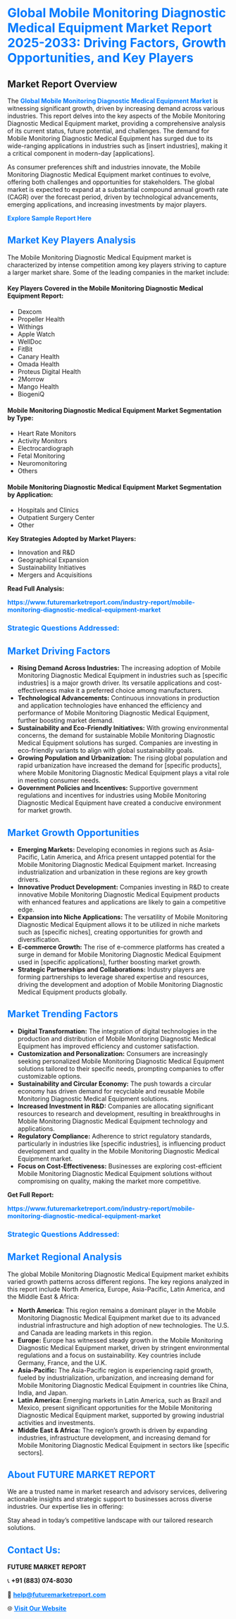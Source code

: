 <h1 style="color: #007BFF;">Global Mobile Monitoring Diagnostic Medical Equipment Market Report 2025-2033: Driving Factors, Growth Opportunities, and Key Players</h1>

<section id="overview">
<h2>Market Report Overview</h2>
<p>The <a href="https://www.futuremarketreport.com/industry-report/mobile-monitoring-diagnostic-medical-equipment-market" style="color: #007BFF; text-decoration: none;"><strong>Global Mobile Monitoring Diagnostic Medical Equipment Market</strong></a> is witnessing significant growth, driven by increasing demand across various industries. This report delves into the key aspects of the Mobile Monitoring Diagnostic Medical Equipment market, providing a comprehensive analysis of its current status, future potential, and challenges. The demand for Mobile Monitoring Diagnostic Medical Equipment has surged due to its wide-ranging applications in industries such as [insert industries], making it a critical component in modern-day [applications].</p>
<p>As consumer preferences shift and industries innovate, the Mobile Monitoring Diagnostic Medical Equipment market continues to evolve, offering both challenges and opportunities for stakeholders. The global market is expected to expand at a substantial compound annual growth rate (CAGR) over the forecast period, driven by technological advancements, emerging applications, and increasing investments by major players.</p>
</section>

<section id="overview">
<p><a href="https://www.futuremarketreport.com/request-sample/reportId=77878" style="color: #007BFF; text-decoration: none;"><strong>Explore Sample Report Here</strong></a></p>
</section>

<section id="key-players">
<h2 style="color: #007BFF;">Market Key Players Analysis</h2>
<p>The Mobile Monitoring Diagnostic Medical Equipment market is characterized by intense competition among key players striving to capture a larger market share. Some of the leading companies in the market include:</p>
<h4>Key Players Covered in the Mobile Monitoring Diagnostic Medical Equipment Report:</h4>
<ul><li>Dexcom</li><li>Propeller Health</li><li>Withings</li><li>Apple Watch</li><li>WellDoc</li><li>FitBit</li><li>Canary Health</li><li>Omada Health</li><li>Proteus Digital Health</li><li>2Morrow</li><li>Mango Health</li><li>BiogeniQ</li></ul>
<h4>Mobile Monitoring Diagnostic Medical Equipment Market Segmentation by Type:</h4>
<ul><li>Heart Rate Monitors</li><li>Activity Monitors</li><li>Electrocardiograph</li><li>Fetal Monitoring</li><li>Neuromonitoring</li><li>Others</li></ul>

<h4>Mobile Monitoring Diagnostic Medical Equipment Market Segmentation by Application:</h4>
<ul><li>Hospitals and Clinics</li><li>Outpatient Surgery Center</li><li>Other</li></ul>
<p><strong>Key Strategies Adopted by Market Players:</strong></p>
<ul>
<li>Innovation and R&D</li>
<li>Geographical Expansion</li>
<li>Sustainability Initiatives</li>
<li>Mergers and Acquisitions</li>
</ul>
</section>

<section>
<p><strong>Read Full Analysis: </strong></p><a href="https://www.futuremarketreport.com/industry-report/mobile-monitoring-diagnostic-medical-equipment-market" style="color: #007BFF; text-decoration: none;"><strong>https://www.futuremarketreport.com/industry-report/mobile-monitoring-diagnostic-medical-equipment-market</strong></a>
<h3 style="color: #007BFF;">Strategic Questions Addressed:</h3>
</section>

<section id="driving-factors">
<h2 style="color: #007BFF;">Market Driving Factors</h2>
<ul>
<li><strong>Rising Demand Across Industries:</strong> The increasing adoption of Mobile Monitoring Diagnostic Medical Equipment in industries such as [specific industries] is a major growth driver. Its versatile applications and cost-effectiveness make it a preferred choice among manufacturers.</li>
<li><strong>Technological Advancements:</strong> Continuous innovations in production and application technologies have enhanced the efficiency and performance of Mobile Monitoring Diagnostic Medical Equipment, further boosting market demand.</li>
<li><strong>Sustainability and Eco-Friendly Initiatives:</strong> With growing environmental concerns, the demand for sustainable Mobile Monitoring Diagnostic Medical Equipment solutions has surged. Companies are investing in eco-friendly variants to align with global sustainability goals.</li>
<li><strong>Growing Population and Urbanization:</strong> The rising global population and rapid urbanization have increased the demand for [specific products], where Mobile Monitoring Diagnostic Medical Equipment plays a vital role in meeting consumer needs.</li>
<li><strong>Government Policies and Incentives:</strong> Supportive government regulations and incentives for industries using Mobile Monitoring Diagnostic Medical Equipment have created a conducive environment for market growth.</li>
</ul>
</section>

<section id="growth-opportunities">
<h2 style="color: #007BFF;">Market Growth Opportunities</h2>
<ul>
<li><strong>Emerging Markets:</strong> Developing economies in regions such as Asia-Pacific, Latin America, and Africa present untapped potential for the Mobile Monitoring Diagnostic Medical Equipment market. Increasing industrialization and urbanization in these regions are key growth drivers.</li>
<li><strong>Innovative Product Development:</strong> Companies investing in R&D to create innovative Mobile Monitoring Diagnostic Medical Equipment products with enhanced features and applications are likely to gain a competitive edge.</li>
<li><strong>Expansion into Niche Applications:</strong> The versatility of Mobile Monitoring Diagnostic Medical Equipment allows it to be utilized in niche markets such as [specific niches], creating opportunities for growth and diversification.</li>
<li><strong>E-commerce Growth:</strong> The rise of e-commerce platforms has created a surge in demand for Mobile Monitoring Diagnostic Medical Equipment used in [specific applications], further boosting market growth.</li>
<li><strong>Strategic Partnerships and Collaborations:</strong> Industry players are forming partnerships to leverage shared expertise and resources, driving the development and adoption of Mobile Monitoring Diagnostic Medical Equipment products globally.</li>
</ul>
</section>

<section id="trending-factors">
<h2 style="color: #007BFF;">Market Trending Factors</h2>
<ul>
<li><strong>Digital Transformation:</strong> The integration of digital technologies in the production and distribution of Mobile Monitoring Diagnostic Medical Equipment has improved efficiency and customer satisfaction.</li>
<li><strong>Customization and Personalization:</strong> Consumers are increasingly seeking personalized Mobile Monitoring Diagnostic Medical Equipment solutions tailored to their specific needs, prompting companies to offer customizable options.</li>
<li><strong>Sustainability and Circular Economy:</strong> The push towards a circular economy has driven demand for recyclable and reusable Mobile Monitoring Diagnostic Medical Equipment solutions.</li>
<li><strong>Increased Investment in R&D:</strong> Companies are allocating significant resources to research and development, resulting in breakthroughs in Mobile Monitoring Diagnostic Medical Equipment technology and applications.</li>
<li><strong>Regulatory Compliance:</strong> Adherence to strict regulatory standards, particularly in industries like [specific industries], is influencing product development and quality in the Mobile Monitoring Diagnostic Medical Equipment market.</li>
<li><strong>Focus on Cost-Effectiveness:</strong> Businesses are exploring cost-efficient Mobile Monitoring Diagnostic Medical Equipment solutions without compromising on quality, making the market more competitive.</li>
</ul>
</section>

<section>
<p><strong>Get Full Report: </strong></p><a href="https://www.futuremarketreport.com/industry-report/mobile-monitoring-diagnostic-medical-equipment-market" style="color: #007BFF; text-decoration: none;"><strong>https://www.futuremarketreport.com/industry-report/mobile-monitoring-diagnostic-medical-equipment-market</strong></a>
<h3 style="color: #007BFF;">Strategic Questions Addressed:</h3>
</section>


<section id="regional-analysis">
<h2 style="color: #007BFF;">Market Regional Analysis</h2>
<p>The global Mobile Monitoring Diagnostic Medical Equipment market exhibits varied growth patterns across different regions. The key regions analyzed in this report include North America, Europe, Asia-Pacific, Latin America, and the Middle East & Africa:</p>
<ul>
<li><strong>North America:</strong> This region remains a dominant player in the Mobile Monitoring Diagnostic Medical Equipment market due to its advanced industrial infrastructure and high adoption of new technologies. The U.S. and Canada are leading markets in this region.</li>
<li><strong>Europe:</strong> Europe has witnessed steady growth in the Mobile Monitoring Diagnostic Medical Equipment market, driven by stringent environmental regulations and a focus on sustainability. Key countries include Germany, France, and the U.K.</li>
<li><strong>Asia-Pacific:</strong> The Asia-Pacific region is experiencing rapid growth, fueled by industrialization, urbanization, and increasing demand for Mobile Monitoring Diagnostic Medical Equipment in countries like China, India, and Japan.</li>
<li><strong>Latin America:</strong> Emerging markets in Latin America, such as Brazil and Mexico, present significant opportunities for the Mobile Monitoring Diagnostic Medical Equipment market, supported by growing industrial activities and investments.</li>
<li><strong>Middle East & Africa:</strong> The region’s growth is driven by expanding industries, infrastructure development, and increasing demand for Mobile Monitoring Diagnostic Medical Equipment in sectors like [specific sectors].</li>
</ul>
</section>

<footer>
<h2 style="color: #007BFF;">About FUTURE MARKET REPORT</h2>
<p>We are a trusted name in market research and advisory services, delivering actionable insights and strategic support to businesses across diverse industries. Our expertise lies in offering:</p>

<p>Stay ahead in today’s competitive landscape with our tailored research solutions.</p>

<h2 style="color: #007BFF;">Contact Us:</h2>
<p><strong>FUTURE MARKET REPORT</strong></p>
<p>📞 <strong>+91 (883) 074-8030</strong></p>
<p>📧 <strong><a href="mailto:help@futuremarketreport.com" style="color: #007BFF;">help@futuremarketreport.com</a></strong></p>
<p>🌐 <strong><a href="https://www.futuremarketreport.com/" style="color: #007BFF;">Visit Our Website</a></strong></p>
</footer>